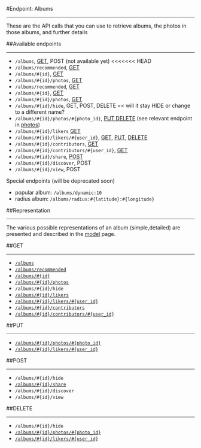 #Endpoint: Albums
***

These are the API calls that you can use to retrieve albums, the photos in those albums, and further details



##Available endpoints
***

* `/albums`, [GET](albums/GET_albums.md#files), POST (not available yet)
<<<<<<< HEAD
* `/albums/recommended`, [GET](https://github.com/eyeem/API/blob/master/endpoints/albums/GET_albums_recommended.md#files)
* `/albums/#{id}`, [GET](https://github.com/eyeem/API/blob/master/endpoints/albums/GET_albums_id.md#files)
* `/albums/#{id}/photos`, [GET](https://github.com/eyeem/API/blob/master/endpoints/albums/GET_albums_id_photos.md#files)
* `/albums/recommended`, [GET](albums/GET_albums_recommended.md#files)
* `/albums/#{id}`, [GET](albums/GET_albums_id.md#files)
* `/albums/#{id}/photos`, [GET](albums/GET_albums_id_photos.md#files)
* `/albums/#{id}/hide`, GET, POST, DELETE << will it stay HIDE or change to a different name?
* `/albums/#{id}/photos/#{photo_id}`, [PUT](albums/PUT_albums_id_photos_id.md#files),[DELETE](albums/DELETE_albums_id_photos_id.md#files) (see relevant endpoint in [photos](https://github.com/eyeem/API/blob/master/endpoints/photos.md#files))
* `/albums/#{id}/likers` [GET](albums/GET_albums_id_likers.md#files)
* `/albums/#{id}/likers/#{user_id}`, [GET](albums/GET_albums_id_likers_id.md#files), [PUT](albums/PUT_albums_id_likers_id.md#files), [DELETE](albums/DELETE_albums_id_likers_id.md#files)
* `/albums/#{id}/contributors`, [GET](albums/GET_albums_id_contributors.md#files)
* `/albums/#{id}/contributors/#{user_id}`, [GET](albums/GET_albums_id_contributors_id.md#files)
* `/albums/#{id}/share`, [POST](albums/POST_albums_id_share.md#files)
* `/albums/#{id}/discover`, POST
* `/albums/#{id}/view`, POST

Special endpoints (will be deprecated soon)

* popular album: `/albums/dynamic:10`
* radius album: `/albums/radius:#{latitude}:#{longitude}`


##Representation
***

The various possible representations of an album (simple,detailed) are presented and described in the [model](../resources/model.md#files) page.



##GET
***

* [`/albums`](albums/GET_albums.md#files)
* [`/albums/recommended`](albums/GET_albums_recommended.md#files)
* [`/albums/#{id}`](albums/GET_albums_id.md#files)
* [`/albums/#{id}/photos`](albums/GET_albums_id_photos.md#files)
* `/albums/#{id}/hide`
* [`/albums/#{id}/likers`](albums/GET_albums_id_likers.md#files)
* [`/albums/#{id}/likers/#{user_id}`](albums/GET_albums_id_likers_id.md#files)
* [`/albums/#{id}/contributors`](albums/GET_albums_id_contributors.md#files)
* [`/albums/#{id}/contributors/#{user_id}`](albums/GET_albums_id_contributors_id.md#files)


##PUT
***

* [`/albums/#{id}/photos/#{photo_id}`](albums/PUT_albums_id_photos_id.md#files)
* [`/albums/#{id}/likers/#{user_id}`](albums/PUT_albums_id_photos_id.md#files)



##POST
***

* `/albums/#{id}/hide`
* [`/albums/#{id}/share`](albums/POST_albums_id_share.md#files)
* `/albums/#{id}/discover`
* `/albums/#{id}/view`

##DELETE
***


* `/albums/#{id}/hide`
* [`/albums/#{id}/photos/#{photo_id}`](albums/DELETE_albums_id_photos_id.md#files)
* [`/albums/#{id}/likers/#{user_id}`](albums/DELETE_albums_id_photos_id.md#files)
